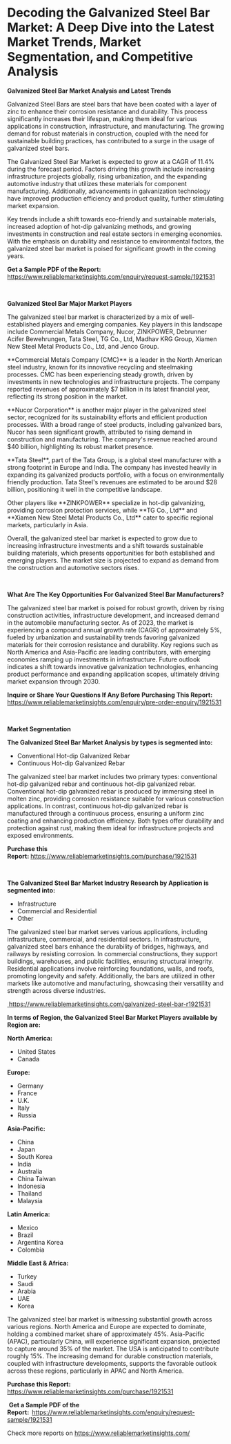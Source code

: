 <p><h1>Decoding the Galvanized Steel Bar Market: A Deep Dive into the Latest Market Trends, Market Segmentation, and Competitive Analysis</h1></p><p><strong>Galvanized Steel Bar Market Analysis and Latest Trends</strong></p>
<p><p>Galvanized Steel Bars are steel bars that have been coated with a layer of zinc to enhance their corrosion resistance and durability. This process significantly increases their lifespan, making them ideal for various applications in construction, infrastructure, and manufacturing. The growing demand for robust materials in construction, coupled with the need for sustainable building practices, has contributed to a surge in the usage of galvanized steel bars.</p><p>The Galvanized Steel Bar Market is expected to grow at a CAGR of 11.4% during the forecast period. Factors driving this growth include increasing infrastructure projects globally, rising urbanization, and the expanding automotive industry that utilizes these materials for component manufacturing. Additionally, advancements in galvanization technology have improved production efficiency and product quality, further stimulating market expansion. </p><p>Key trends include a shift towards eco-friendly and sustainable materials, increased adoption of hot-dip galvanizing methods, and growing investments in construction and real estate sectors in emerging economies. With the emphasis on durability and resistance to environmental factors, the galvanized steel bar market is poised for significant growth in the coming years.</p></p>
<p><strong>Get a Sample PDF of the Report:&nbsp;</strong> <a href="https://www.reliablemarketinsights.com/enquiry/request-sample/1921531?utm_campaign=2593&utm_medium=2&utm_source=Github&utm_content=ia&utm_term=01042025&utm_id=galvanized-steel-bar">https://www.reliablemarketinsights.com/enquiry/request-sample/1921531</a></p>
<p>&nbsp;</p>
<p><strong>Galvanized Steel Bar Major Market Players</strong></p>
<p><p>The galvanized steel bar market is characterized by a mix of well-established players and emerging companies. Key players in this landscape include Commercial Metals Company, Nucor, ZINKPOWER, Debrunner Acifer Bewehrungen, Tata Steel, TG Co., Ltd, Madhav KRG Group, Xiamen New Steel Metal Products Co., Ltd, and Jenco Group.</p><p>**Commercial Metals Company (CMC)** is a leader in the North American steel industry, known for its innovative recycling and steelmaking processes. CMC has been experiencing steady growth, driven by investments in new technologies and infrastructure projects. The company reported revenues of approximately $7 billion in its latest financial year, reflecting its strong position in the market.</p><p>**Nucor Corporation** is another major player in the galvanized steel sector, recognized for its sustainability efforts and efficient production processes. With a broad range of steel products, including galvanized bars, Nucor has seen significant growth, attributed to rising demand in construction and manufacturing. The company's revenue reached around $40 billion, highlighting its robust market presence.</p><p>**Tata Steel**, part of the Tata Group, is a global steel manufacturer with a strong footprint in Europe and India. The company has invested heavily in expanding its galvanized products portfolio, with a focus on environmentally friendly production. Tata Steel's revenues are estimated to be around $28 billion, positioning it well in the competitive landscape.</p><p>Other players like **ZINKPOWER** specialize in hot-dip galvanizing, providing corrosion protection services, while **TG Co., Ltd** and **Xiamen New Steel Metal Products Co., Ltd** cater to specific regional markets, particularly in Asia.</p><p>Overall, the galvanized steel bar market is expected to grow due to increasing infrastructure investments and a shift towards sustainable building materials, which presents opportunities for both established and emerging players. The market size is projected to expand as demand from the construction and automotive sectors rises.</p></p>
<p>&nbsp;</p>
<p><strong>What Are The Key Opportunities For Galvanized Steel Bar Manufacturers?</strong></p>
<p><p>The galvanized steel bar market is poised for robust growth, driven by rising construction activities, infrastructure development, and increased demand in the automobile manufacturing sector. As of 2023, the market is experiencing a compound annual growth rate (CAGR) of approximately 5%, fueled by urbanization and sustainability trends favoring galvanized materials for their corrosion resistance and durability. Key regions such as North America and Asia-Pacific are leading contributors, with emerging economies ramping up investments in infrastructure. Future outlook indicates a shift towards innovative galvanization technologies, enhancing product performance and expanding application scopes, ultimately driving market expansion through 2030.</p></p>
<p><strong>Inquire or Share Your Questions If Any Before Purchasing This Report:</strong> <a href="https://www.reliablemarketinsights.com/enquiry/pre-order-enquiry/1921531?utm_campaign=2593&utm_medium=2&utm_source=Github&utm_content=ia&utm_term=01042025&utm_id=galvanized-steel-bar">https://www.reliablemarketinsights.com/enquiry/pre-order-enquiry/1921531</a></p>
<p>&nbsp;</p>
<p><strong>Market Segmentation</strong></p>
<p><strong>The Galvanized Steel Bar Market Analysis by types is segmented into:</strong></p>
<p><ul><li>Conventional Hot-dip Galvanized Rebar</li><li>Continuous Hot-dip Galvanized Rebar</li></ul></p>
<p><p>The galvanized steel bar market includes two primary types: conventional hot-dip galvanized rebar and continuous hot-dip galvanized rebar. Conventional hot-dip galvanized rebar is produced by immersing steel in molten zinc, providing corrosion resistance suitable for various construction applications. In contrast, continuous hot-dip galvanized rebar is manufactured through a continuous process, ensuring a uniform zinc coating and enhancing production efficiency. Both types offer durability and protection against rust, making them ideal for infrastructure projects and exposed environments.</p></p>
<p><strong>Purchase this Report:&nbsp;</strong><a href="https://www.reliablemarketinsights.com/purchase/1921531?utm_campaign=2593&utm_medium=2&utm_source=Github&utm_content=ia&utm_term=01042025&utm_id=galvanized-steel-bar">https://www.reliablemarketinsights.com/purchase/1921531</a></p>
<p>&nbsp;</p>
<p><strong>The Galvanized Steel Bar Market Industry Research by Application is segmented into:</strong></p>
<p><ul><li>Infrastructure</li><li>Commercial and Residential</li><li>Other</li></ul></p>
<p><p>The galvanized steel bar market serves various applications, including infrastructure, commercial, and residential sectors. In infrastructure, galvanized steel bars enhance the durability of bridges, highways, and railways by resisting corrosion. In commercial constructions, they support buildings, warehouses, and public facilities, ensuring structural integrity. Residential applications involve reinforcing foundations, walls, and roofs, promoting longevity and safety. Additionally, the bars are utilized in other markets like automotive and manufacturing, showcasing their versatility and strength across diverse industries.</p></p>
<p><a href="https://www.reliablemarketinsights.com/galvanized-steel-bar-r1921531?utm_campaign=2593&utm_medium=2&utm_source=Github&utm_content=ia&utm_term=01042025&utm_id=galvanized-steel-bar">&nbsp;https://www.reliablemarketinsights.com/galvanized-steel-bar-r1921531</a></p>
<p><strong>In terms of Region, the Galvanized Steel Bar Market Players available by Region are:</strong></p>
<p>
    <p> <strong> North America: </strong>
        <ul>
            <li>United States</li>
            <li>Canada</li>
        </ul>
        </p> 
    <p> <strong> Europe: </strong>
        <ul>
            <li>Germany</li>
            <li>France</li>
            <li>U.K.</li>
            <li>Italy</li>
            <li>Russia</li>
        </ul>
        </p> 
    <p> <strong> Asia-Pacific: </strong>
        <ul>
            <li>China</li>
            <li>Japan</li>
            <li>South Korea</li>
            <li>India</li>
            <li>Australia</li>
            <li>China Taiwan</li>
            <li>Indonesia</li>
            <li>Thailand</li>
            <li>Malaysia</li>
        </ul>
        </p> 
    <p> <strong> Latin America: </strong>
        <ul>
            <li>Mexico</li>
            <li>Brazil</li>
            <li>Argentina Korea</li>
            <li>Colombia</li>
        </ul>
        </p> 
    <p> <strong> Middle East & Africa: </strong>
        <ul>
            <li>Turkey</li>
            <li>Saudi</li>
            <li>Arabia</li>
            <li>UAE</li>
            <li>Korea</li>
        </ul>
    </p>
    </p>
<p><p>The galvanized steel bar market is witnessing substantial growth across various regions. North America and Europe are expected to dominate, holding a combined market share of approximately 45%. Asia-Pacific (APAC), particularly China, will experience significant expansion, projected to capture around 35% of the market. The USA is anticipated to contribute roughly 15%. The increasing demand for durable construction materials, coupled with infrastructure developments, supports the favorable outlook across these regions, particularly in APAC and North America.</p></p>
<p><strong>Purchase this Report: </strong><a href="https://www.reliablemarketinsights.com/purchase/1921531?utm_campaign=2593&utm_medium=2&utm_source=Github&utm_content=ia&utm_term=01042025&utm_id=galvanized-steel-bar">https://www.reliablemarketinsights.com/purchase/1921531</a></p>
<p>&nbsp;<strong>Get a Sample PDF of the Report:&nbsp;&nbsp;</strong><a href="https://www.reliablemarketinsights.com/enquiry/request-sample/1921531?utm_campaign=2593&utm_medium=2&utm_source=Github&utm_content=ia&utm_term=01042025&utm_id=galvanized-steel-bar">https://www.reliablemarketinsights.com/enquiry/request-sample/1921531</a></p>
<p><strong></strong></p>
<p>Check more reports on <a href="https://www.reliablemarketinsights.com/?utm_campaign=2593&utm_medium=2&utm_source=Github&utm_content=ia&utm_term=01042025&utm_id=galvanized-steel-bar">https://www.reliablemarketinsights.com/</a></p>